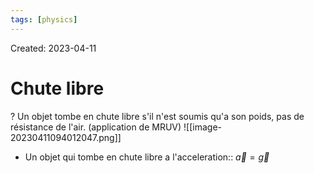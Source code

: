 ```yaml
---
tags: [physics] 
---
```

Created: 2023-04-11

# Chute libre
?
Un objet tombe en chute libre s'il n'est soumis qu'a son poids, pas de résistance de l'air. (application de MRUV)
![[image-20230411094012047.png]]
<!--SR:!2023-05-20,20,190-->

- Un objet qui tombe en chute libre a l'acceleration:: $\vec{a}=\vec{g}$
<!--SR:!2023-05-04,14,230-->
